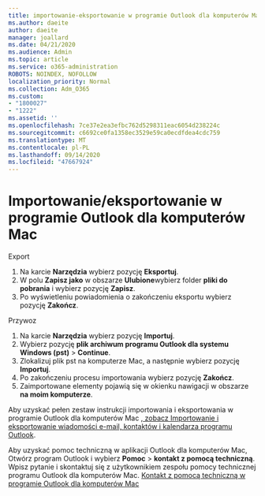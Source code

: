 ```yaml
---
title: importowanie-eksportowanie w programie Outlook dla komputerów Mac
ms.author: daeite
author: daeite
manager: joallard
ms.date: 04/21/2020
ms.audience: Admin
ms.topic: article
ms.service: o365-administration
ROBOTS: NOINDEX, NOFOLLOW
localization_priority: Normal
ms.collection: Adm_O365
ms.custom:
- "1800027"
- "1222"
ms.assetid: ''
ms.openlocfilehash: 7ce37e2ea3efbc762d5298311eac6054d238224c
ms.sourcegitcommit: c6692ce0fa1358ec3529e59ca0ecdfdea4cdc759
ms.translationtype: MT
ms.contentlocale: pl-PL
ms.lasthandoff: 09/14/2020
ms.locfileid: "47667924"
---
```

# <a name="importexport-in-outlook-for-mac"></a>Importowanie/eksportowanie w programie Outlook dla komputerów Mac 

Export
1. Na karcie **Narzędzia** wybierz pozycję **Eksportuj**.
2. W polu **Zapisz jako** w obszarze **Ulubione**wybierz folder **pliki do pobrania** i wybierz pozycję **Zapisz**.
3. Po wyświetleniu powiadomienia o zakończeniu eksportu wybierz pozycję **Zakończ**.

Przywoz
1. Na karcie **Narzędzia** wybierz pozycję **Importuj**.
2. Wybierz pozycję **plik archiwum programu Outlook dla systemu Windows (pst)**  >  **Continue**.
3. Zlokalizuj plik pst na komputerze Mac, a następnie wybierz pozycję **Importuj**.
4. Po zakończeniu procesu importowania wybierz pozycję **Zakończ**.
5. Zaimportowane elementy pojawią się w okienku nawigacji w obszarze **na moim komputerze**.

Aby uzyskać pełen zestaw instrukcji importowania i eksportowania w programie Outlook dla komputerów Mac [, zobacz Importowanie i eksportowanie wiadomości e-mail, kontaktów i kalendarza programu Outlook](https://support.office.com/article/92577192-3881-4502-b79d-c3bbada6c8ef#ID0EAACAAA=Mac). 

Aby uzyskać pomoc techniczną w aplikacji Outlook dla komputerów Mac, Otwórz program Outlook i wybierz **Pomoc**  >  **kontakt z pomocą techniczną**. Wpisz pytanie i skontaktuj się z użytkownikiem zespołu pomocy technicznej programu Outlook dla komputerów Mac. [Kontakt z pomocą techniczną w programie Outlook dla komputerów Mac](https://go.microsoft.com/fwlink/?linkid=2002400&clcid=0x409)